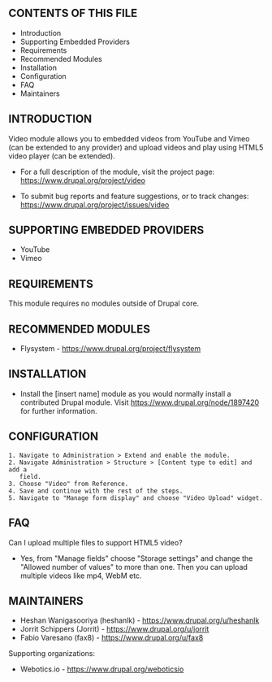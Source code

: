 CONTENTS OF THIS FILE
---------------------

 * Introduction
 * Supporting Embedded Providers
 * Requirements
 * Recommended Modules
 * Installation
 * Configuration
 * FAQ
 * Maintainers


INTRODUCTION
------------

Video module allows you to embedded videos from YouTube and Vimeo (can be
extended to any provider) and upload videos and play using HTML5 video player
(can be extended).

 * For a full description of the module, visit the project page:
   https://www.drupal.org/project/video

 * To submit bug reports and feature suggestions, or to track changes:
   https://www.drupal.org/project/issues/video


SUPPORTING EMBEDDED PROVIDERS
-----------------------------

 * YouTube
 * Vimeo


REQUIREMENTS
------------

This module requires no modules outside of Drupal core.


RECOMMENDED MODULES
-------------------

 * Flysystem - https://www.drupal.org/project/flysystem


INSTALLATION
------------

 * Install the [insert name] module as you would normally install a
   contributed Drupal module. Visit
   https://www.drupal.org/node/1897420 for further information.


CONFIGURATION
-------------

    1. Navigate to Administration > Extend and enable the module.
    2. Navigate Administration > Structure > [Content type to edit] and add a
       field.
    3. Choose "Video" from Reference.
    4. Save and continue with the rest of the steps.
    5. Navigate to "Manage form display" and choose "Video Upload" widget.


FAQ
---
Can I upload multiple files to support HTML5 video?

- Yes, from "Manage fields" choose "Storage settings" and change the "Allowed
  number of values" to more than one. Then you can upload multiple videos like
  mp4, WebM etc.


MAINTAINERS
-----------

 * Heshan Wanigasooriya (heshanlk) - https://www.drupal.org/u/heshanlk
 * Jorrit Schippers (Jorrit) - https://www.drupal.org/u/jorrit
 * Fabio Varesano (fax8) - https://www.drupal.org/u/fax8

Supporting organizations:

 * Webotics.io - https://www.drupal.org/weboticsio
